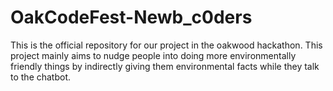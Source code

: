 # OakCodeFest-Newb_c0ders

This is the official repository for our project in the oakwood hackathon. This project mainly aims to nudge people into doing more environmentally friendly things by indirectly giving them environmental facts while they talk to the chatbot.
